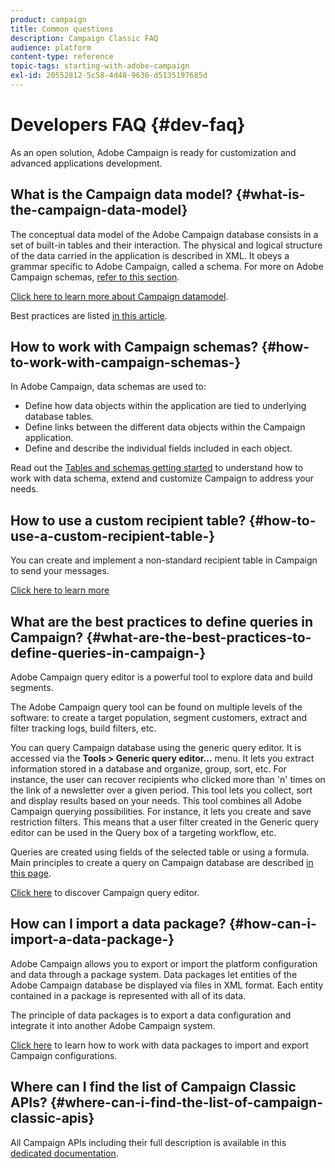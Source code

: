 ```yaml
---
product: campaign
title: Common questions
description: Campaign Classic FAQ
audience: platform
content-type: reference
topic-tags: starting-with-adobe-campaign
exl-id: 20552812-5c58-4d48-9636-d5135197685d
---
```

# Developers FAQ {#dev-faq}

As an open solution, Adobe Campaign is ready for customization and advanced applications development.

## What is the Campaign data model? {#what-is-the-campaign-data-model}

The conceptual data model of the Adobe Campaign database consists in a set of built-in tables and their interaction. The physical and logical structure of the data carried in the application is described in XML. It obeys a grammar specific to Adobe Campaign, called a schema. For more on Adobe Campaign schemas, [refer to this section](../../configuration/using/about-schema-edition.md).

[Click here to learn more about Campaign datamodel](https://helpx.adobe.com/campaign/kb/acc-datamodel.html).

Best practices are listed [in this article](https://helpx.adobe.com/campaign/kb/acc-data-model-best-practices.html).

## How to work with Campaign schemas? {#how-to-work-with-campaign-schemas-}

In Adobe Campaign, data schemas are used to:

* Define how data objects within the application are tied to underlying database tables.
* Define links between the different data objects within the Campaign application.
* Define and describe the individual fields included in each object.

Read out the [Tables and schemas getting started](../../configuration/using/about-schema-edition.md) to understand how to work with data schema, extend and customize Campaign to address your needs.

## How to use a custom recipient table? {#how-to-use-a-custom-recipient-table-}

You can create and implement a non-standard recipient table in Campaign to send your messages.

[Click here to learn more](../../configuration/using/about-custom-recipient-table.md)

## What are the best practices to define queries in Campaign? {#what-are-the-best-practices-to-define-queries-in-campaign-}

Adobe Campaign query editor is a powerful tool to explore data and build segments.

The Adobe Campaign query tool can be found on multiple levels of the software: to create a target population, segment customers, extract and filter tracking logs, build filters, etc.

You can query Campaign database using the generic query editor. It is accessed via the **Tools > Generic query editor...** menu. It lets you extract information stored in a database and organize, group, sort, etc. For instance, the user can recover recipients who clicked more than 'n' times on the link of a newsletter over a given period. This tool lets you collect, sort and display results based on your needs. This tool combines all Adobe Campaign querying possibilities. For instance, it lets you create and save restriction filters. This means that a user filter created in the Generic query editor can be used in the Query box of a targeting workflow, etc.

Queries are created using fields of the selected table or using a formula. Main principles to create a query on Campaign database are described [in this page](../../platform/using/about-queries-in-campaign.md).

[Click here](../../workflow/using/query.md) to discover Campaign query editor.

## How can I import a data package? {#how-can-i-import-a-data-package-}

Adobe Campaign allows you to export or import the platform configuration and data through a package system. Data packages let entities of the Adobe Campaign database be displayed via files in XML format. Each entity contained in a package is represented with all of its data.

The principle of data packages is to export a data configuration and integrate it into another Adobe Campaign system.

[Click here](../../platform/using/working-with-data-packages.md) to learn how to work with data packages to import and export Campaign configurations.

## Where can I find the list of Campaign Classic APIs? {#where-can-i-find-the-list-of-campaign-classic-apis}

All Campaign APIs including their full description is available in this [dedicated documentation](https://docs.adobe.com/content/help/en/campaign-classic/technicalresources/api/index.html).
